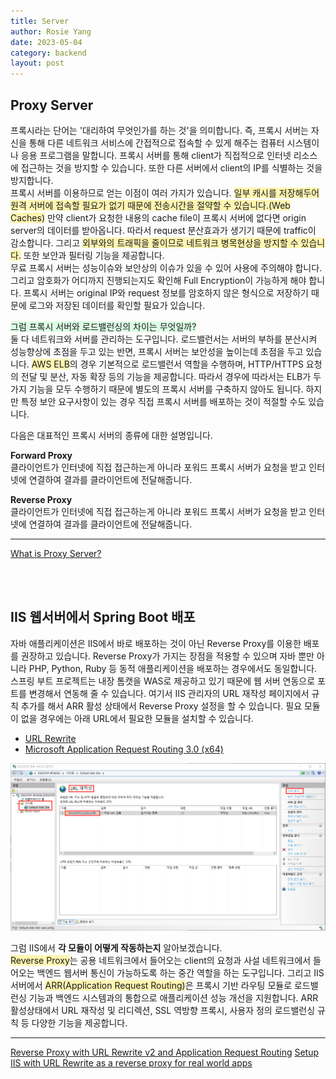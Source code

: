 ```yaml
---
title: Server
author: Rosie Yang
date: 2023-05-04
category: backend
layout: post
---
```


## Proxy Server
프록시라는 단어는 '대리하여 무엇인가를 하는 것'을 의미합니다. 즉, 프록시 서버는 자신을 통해 다른 네트워크 서비스에 간접적으로 접속할 수 있게 해주는 컴퓨터 시스템이나 응용 프로그램을 말합니다. 프록시 서버를 통해 client가 직접적으로 인터넷 리소스에 접근하는 것을 방지할 수 있습니다. 또한 다른 서버에서 client의 IP를 식별하는 것을 방지합니다.  
프록시 서버를 이용하므로 얻는 이점이 여러 가지가 있습니다. <span style="background-color:#fff5b1">일부 캐시를 저장해두어 원격 서버에 접속할 필요가 없기 때문에 전송시간을 절약할 수 있습니다.(Web Caches)</span> 만약 client가 요청한 내용의 cache file이 프록시 서버에 없다면 origin server의 데이터를 받아옵니다. 따라서 request 분산효과가 생기기 때문에 traffic이 감소합니다. 그리고 <span style="background-color:#fff5b1">외부와의 트래픽을 줄이므로 네트워크 병목현상을 방지할 수 있습니다.</span> 또한 보안과 필터링 기능을 제공합니다.   
무료 프록시 서버는 성능이슈와 보안상의 이슈가 있을 수 있어 사용에 주의해야 합니다. 그리고 암호화가 어디까지 진행되는지도 확인해 Full Encryption이 가능하게 해야 합니다. 프록시 서버는 original IP와 request 정보를 암호하지 않은 형식으로 저장하기 때문에 로그와 저장된 데이터를 확인할 필요가 있습니다.

<span style="background-color:#DCFFE4">그럼 프록시 서버와 로드밸런싱의 차이는 무엇일까?</span>  
둘 다 네트워크와 서버를 관리하는 도구입니다. 로드밸런서는 서버의 부하를 분산시켜 성능향상에 초점을 두고 있는 반면, 프록시 서버는 보안성을 높이는데 초점을 두고 있습니다. <span style="background-color:#fff5b1">AWS ELB</span>의 경우 기본적으로 로드밸런서 역할을 수행하며, HTTP/HTTPS 요청의 전달 및 분산, 자동 확장 등의 기능을 제공합니다. 따라서 경우에 따라서는 ELB가 두 가지 기능을 모두 수행하기 때문에 별도의 프록시 서버를 구축하지 않아도 됩니다. 하지만 특정 보안 요구사항이 있는 경우 직접 프록시 서버를 배포하는 것이 적절할 수도 있습니다.

다음은 대표적인 프록시 서버의 종류에 대한 설명입니다.

**Forward Proxy**  
클라이언트가 인터넷에 직접 접근하는게 아니라 포워드 프록시 서버가 요청을 받고 인터넷에 연결하여 결과를 클라이언트에 전달해줍니다.

**Reverse Proxy**  
클라이언트가 인터넷에 직접 접근하는게 아니라 포워드 프록시 서버가 요청을 받고 인터넷에 연결하여 결과를 클라이언트에 전달해줍니다.

<hr/>

[What is Proxy Server?](https://www.geeksforgeeks.org/what-is-proxy-server/)

<br><br>

## IIS 웹서버에서 Spring Boot 배포
자바 애플리케이션은 IIS에서 바로 배포하는 것이 아닌 Reverse Proxy를 이용한 배포를 권장하고 있습니다. Reverse Proxy가 가지는 장점을 적용할 수 있으며 자바 뿐만 아니라 PHP, Python, Ruby 등 동적 애플리케이션을 배포하는 경우에서도 동일합니다. 스프링 부트 프로젝트는 내장 톰캣을 WAS로 제공하고 있기 때문에 웹 서버 연동으로 포트를 변경해서 연동해 줄 수 있습니다. 여기서 IIS 관리자의 URL 재작성 페이지에서 규칙 추가를 해서 ARR 활성 상태에서 Reverse Proxy 설정을 할 수 있습니다. 필요 모듈이 없을 경우에는 아래 URL에서 필요한 모듈을 설치할 수 있습니다.
+ [URL Rewrite](https://iis-umbraco.azurewebsites.net/downloads/microsoft/url-rewrite)
+ [Microsoft Application Request Routing 3.0 (x64)](https://www.microsoft.com/en-us/download/details.aspx?id=47333)

![iis_reverse_proxy.png](/assets/gitbook/post_images/server/iis_reverse_proxy.png)

그럼 IIS에서 **각 모듈이 어떻게 작동하는지** 알아보겠습니다.  
<span style="background-color:#fff5b1">Reverse Proxy</span>는 공용 네트워크에서 들어오는 client의 요청과 사설 네트워크에서 들어오는 백엔드 웹서버 통신이 가능하도록 하는 중간 역할을 하는 도구입니다. 그리고 IIS 서버에서 <span style="background-color:#fff5b1">ARR(Application Request Routing)</span>은 프록시 기반 라우팅 모듈로 로드밸런싱 기능과 백엔드 시스템과의 통합으로 애플리케이션 성능 개선을 지원합니다. ARR 활성상태에서 URL 재작성 및 리디렉션, SSL 역방향 프록시, 사용자 정의 로드밸런싱 규칙 등 다양한 기능을 제공합니다.

<hr/>

[Reverse Proxy with URL Rewrite v2 and Application Request Routing](https://learn.microsoft.com/en-us/iis/extensions/url-rewrite-module/reverse-proxy-with-url-rewrite-v2-and-application-request-routing)
[Setup IIS with URL Rewrite as a reverse proxy for real world apps](https://techcommunity.microsoft.com/t5/iis-support-blog/setup-iis-with-url-rewrite-as-a-reverse-proxy-for-real-world/ba-p/846222)

<div style="padding:3px; margin:200px 0;"></div>   